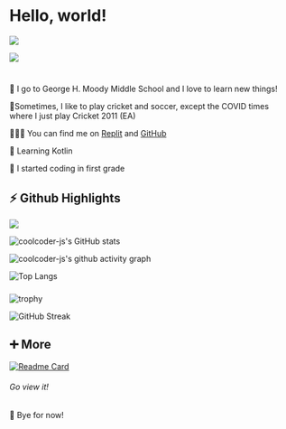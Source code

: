 # **Hello, world!** #
![](https://komarev.com/ghpvc/?username=FirewallStampede)

[![](https://img.shields.io/badge/Skyline-2021-blue)](https://skyline.github.com/G0RG3/2021)
#
🏫 I go to George H. Moody Middle School and I love to learn new things!

🏏Sometimes, I like to play cricket and soccer, except the COVID times where I just play Cricket 2011 (EA)

👨🏻‍💻 You can find me on [Replit](http://repl.it/@G0RG3) and [GitHub](http://github.com/G0RG31)

🌱 Learning Kotlin

🤯 I started coding in first grade

##

## **⚡ Github Highlights** ##

![](https://img.shields.io/badge/Role-Pro%20Software%20Dev-blue)

![coolcoder-js's GitHub stats](https://github-readme-stats.vercel.app/api?username=G0RG3&show_icons=true&theme=react)

![coolcoder-js's github activity graph](https://activity-graph.herokuapp.com/graph?username=G0RG3&theme=rogue)

![Top Langs](https://github-readme-stats.vercel.app/api/top-langs/?username=G0RG3&layout=compact&theme=react)

###
###
![trophy](https://github-profile-trophy.vercel.app/?username=G0RG3&theme=nord)

![GitHub Streak](https://github-readme-streak-stats.herokuapp.com/?user=G0RG3&theme=react)

##

## **➕ More** ##

[![Readme Card](https://github-readme-stats.vercel.app/api/pin/?username=G0RG3&repo=Oregon-Trail&theme=react)](https://github.com/G0RG3/Oregon-Trail)
###### Go view it!

👋 Bye for now!
